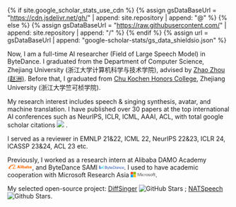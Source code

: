 {% if site.google_scholar_stats_use_cdn %}
{% assign gsDataBaseUrl = "https://cdn.jsdelivr.net/gh/" | append: site.repository | append: "@" %}
{% else %}
{% assign gsDataBaseUrl = "https://raw.githubusercontent.com/" | append: site.repository | append: "/" %}
{% endif %}
{% assign url = gsDataBaseUrl | append: "google-scholar-stats/gs_data_shieldsio.json" %}

Now, I am a full-time AI researcher (Field of Large Speech Model) in ByteDance. I graduated from the Department of Computer Science, Zhejiang University (浙江大学计算机科学与技术学院), advised by [Zhao Zhou (赵洲)](https://person.zju.edu.cn/zhaozhou). Before that, I graduated from [Chu Kochen Honors College](http://ckc.zju.edu.cn/ckcen/main.htm), Zhejiang University (浙江大学竺可桢学院). 

My research interest includes speech & singing synthesis, avatar, and machine translation. I have published over 30 papers at the top international AI conferences such as NeurIPS, ICLR, ICML, AAAI, ACL, with total google scholar citations <a href='https://scholar.google.com/citations?user=Ri8x0jEAAAAJ'><img src="https://img.shields.io/endpoint?url={{ url | url_encode }}&logo=Google%20Scholar&labelColor=f6f6f6&color=9cf&style=flat&label=citations"></a> .

I served as a reviewer in EMNLP 21&22, ICML 22, NeurIPS 22&23, ICLR 24, ICASSP 23&24, ACL 23 etc.

Previously, I worked as a research intern at Alibaba DAMO Academy <img src='./images/alibaba_logo.png' style="width: 4em;">, and ByteDance SAMI <img src='./images/bytedance_logo.svg' style="width: 4em;">. I used to have academic cooperation with Microsoft Research Asia <img src='./images/microsoft_logo.svg' style="width: 4em;">. 


My selected open-source project: [DiffSinger](https://github.com/MoonInTheRiver/DiffSinger) ![GitHub Stars](https://img.shields.io/github/stars/MoonInTheRiver/DiffSinger?style=social) ; [NATSpeech](https://github.com/NATSpeech/NATSpeech) ![Github Stars](https://img.shields.io/github/stars/NATSpeech/NATSpeech?style=social).
